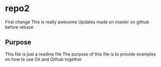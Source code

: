 # repo2
First change
This is really awesome
Updates made on master on github before rebase
## Purpose

This file is just a readme file 
The purpose of this file is to provide examples
on how to use Git and Github together